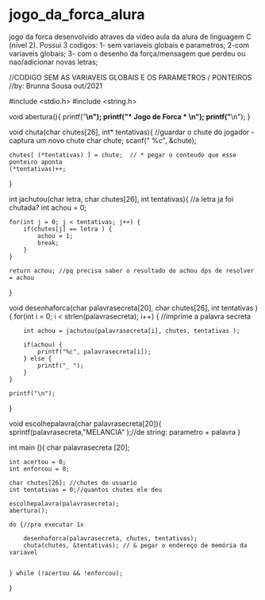 # jogo_da_forca_alura
jogo da forca desenvolvido atraves da video aula da alura de linguagem C (nível 2). Possui 3 codigos: 1- sem variaveis globais e parametros; 2-com variaveis globais; 3- com o desenho da força/mensagem que perdeu ou nao/adicionar novas letras;

//CODIGO SEM AS VARIAVEIS GLOBAIS E OS PARAMETROS / PONTEIROS
//by: Brunna Sousa out/2021

#include <stdio.h>
#include <string.h>

void abertura(){
    printf("********************\n");
    printf("*  Jogo de Forca  * \n");
    printf("********************\n");
}

void chuta(char chutes[26], int* tentativas){ //guardar o chute do jogador - captura um novo chute
    char chute;
    scanf(" %c", &chute);

    chutes[ (*tentativas) ] = chute;  // * pegar o conteudo que esse ponteiro aponta
    (*tentativas)++; 

}

int jachutou(char letra, char chutes[26], int tentativas){ //a letra ja foi chutada?
    int achou = 0;

    for(int j = 0; j < tentativas; j++) {
        if(chutes[j] == letra ) {
            achou = 1;
            break;
        }
    }
    
    return achou; //pq precisa saber o resultado do achou dps de resolver = achou
}

void desenhaforca(char palavrasecreta[20], char chutes[26], int tentativas ){
    for(int i = 0; i < strlen(palavrasecreta); i++) {  //imprime a palavra secreta

        int achou = jachutou(palavrasecreta[i], chutes, tentativas );
            
        if(achou) {
            printf("%c", palavrasecreta[i]);
        } else {
            printf("_ ");
        }
    }

    printf("\n");

}

void escolhepalavra(char palavrasecreta[20]){
    sprintf(palavrasecreta,"MELANCIA" );//de string: parametro + palavra
}

int main (){
    char palavrasecreta [20];

    int acertou = 0;
    int enforcou = 0;

    char chutes[26]; //chutes do usuario
    int tentativas = 0;//quantos chutes ele deu 

    escolhepalavra(palavrasecreta);
    abertura();

    do {//pra executar 1x
        
        desenhaforca(palavrasecreta, chutes, tentativas);
        chuta(chutes, &tentativas); // & pegar o endereço de memória da variavel
            

    } while (!acertou && !enforcou);

}



